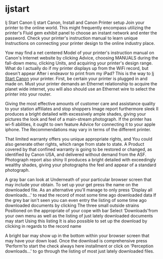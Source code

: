 # ijstart
Ij Start Canon
Ij start Canon, Install and Canon Printer setup
Join your printer to the online world. This might frequently encompass utilizing the printer's Fluid gem exhibit panel to choose an instant network and enter the password. Check your printer's instruction manual to learn unique Instructions on connecting your printer design to the online industry place.

Yow may find a net centered Model of your printer's instruction manual on Canon's Internet website by clicking Advice, choosing MANUALS during the fall-down menu, clicking Units, and acquiring your printer's design range. What do I actually do if my printer displays up from the WiFi record, but doesn't appear After i endeavor to print from my iPad? This is the way to <a href="https://ijstarts-canon.co/ij-start-canon-set-up.html">Ij Start Canon</a>  your printer. First, be certain your printer is plugged in and made on. Must your printer demands an Ethernet relationship to acquire the planet wide internet, you will also should use an Ethernet wire to select the printer into your router.

Giving the most effective amounts of customer care and assistance quality to your station affiliates and stop shoppers Image report furthermore sleek II produces a bright detailed with excessively ample shades, giving your pictures the look and feel of a main-stream photograph. If the printer has wi-fi abilities, it ought to own feature Advice for connecting it to your apple iphone. The Recommendations may vary in terms of the different printer.

That limited warranty offers you unique appropriate rights, and You could also generate other rights, which range from state to state. A Product covered by that confined warranty is going to be restored or changed, as identified by Canon USA, and delivered without demand from the ASF. Photograph report also shiny II produces a bright detailed with exceedingly wealthy shades, giving your photographs the feel and appear of a standard photograph.

A gray bar can look at Underneath of your particular browser screen that may include your obtain. To set up your get press the name on the downloaded file. As an alternative you'll manage to only press ‘Display all downloads…' to read the record of most some time ago downloaded data If the grey bar isn't seen you can even entry the listing of some time ago downloaded documents by clicking The three small outside strains Positioned on the appropriate of your cope with bar Select ‘Downloads'from your own menu as well as the listing of just lately downloaded documents may start Using this listing It is also possible to set up the download by clicking in regards to the record name

A bright bar may show up in the bottom within your browser screen that may have your down load. Once the download is comprehensive press ‘Perform'to start the check always here installment or click on ‘Perception downloads…' to go through the listing of most just lately downloaded files.
